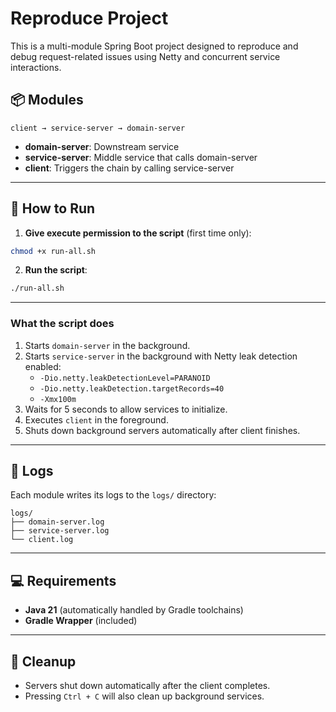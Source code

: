 # Reproduce Project

This is a multi-module Spring Boot project designed to reproduce and debug request-related issues using Netty and concurrent service interactions.

## 📦 Modules

```
client → service-server → domain-server
```

- **domain-server**: Downstream service
- **service-server**: Middle service that calls domain-server
- **client**: Triggers the chain by calling service-server

---

## 🚀 How to Run

1. **Give execute permission to the script** (first time only):

```bash
chmod +x run-all.sh
```

2. **Run the script**:

```bash
./run-all.sh
```

---

### What the script does

1. Starts `domain-server` in the background.
2. Starts `service-server` in the background with Netty leak detection enabled:
   - `-Dio.netty.leakDetectionLevel=PARANOID`
   - `-Dio.netty.leakDetection.targetRecords=40`
   - `-Xmx100m`
3. Waits for 5 seconds to allow services to initialize.
4. Executes `client` in the foreground.
5. Shuts down background servers automatically after client finishes.

---

## 📂 Logs

Each module writes its logs to the `logs/` directory:

```
logs/
├── domain-server.log
├── service-server.log
└── client.log
```

---

## 💻 Requirements

- **Java 21** (automatically handled by Gradle toolchains)
- **Gradle Wrapper** (included)

---

## 🧼 Cleanup

- Servers shut down automatically after the client completes.
- Pressing `Ctrl + C` will also clean up background services.
